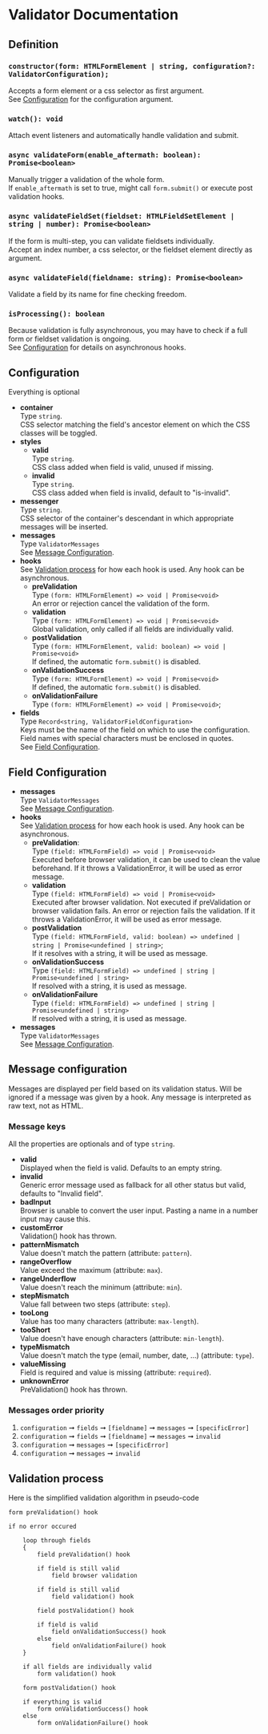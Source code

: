 # Validator Documentation

## Definition

### `constructor(form: HTMLFormElement | string, configuration?: ValidatorConfiguration);`

Accepts a form element or a css selector as first argument.<br />
See [Configuration](#configuration) for the configuration argument.

### `watch(): void`

Attach event listeners and automatically handle validation and submit.

### `async validateForm(enable_aftermath: boolean): Promise<boolean>`

Manually trigger a validation of the whole form.<br />
If `enable_aftermath` is set to true, might call `form.submit()` or execute post validation hooks.

###  `async validateFieldSet(fieldset: HTMLFieldSetElement | string | number): Promise<boolean>`

If the form is multi-step, you can validate fieldsets individually.<br />
Accept an index number, a css selector, or the fieldset element directly as argument.

### `async validateField(fieldname: string): Promise<boolean>`

Validate a field by its name for fine checking freedom.

### `isProcessing(): boolean`

Because validation is fully asynchronous, you may have to check if a full form or fieldset validation is ongoing.<br />
See [Configuration](#configuration) for details on asynchronous hooks.

## Configuration

Everything is optional

- **container**<br />
	Type `string`.<br />
	CSS selector matching the field's ancestor element on which the CSS classes will be toggled.
- **styles**
	- **valid**<br />
		Type `string`.<br />
		CSS class added when field is valid, unused if missing.
	- **invalid**<br />
		Type `string`.<br />
		CSS class added when field is invalid, default to "is-invalid".
- **messenger**<br />
	Type `string`.<br />
	CSS selector of the container's descendant in which appropriate messages will be inserted.
- **messages**<br />
	Type `ValidatorMessages`<br />
	See [Message Configuration](#message-configuration).
- **hooks**<br />
	See [Validation process](#validation-process) for how each hook is used. Any hook can be asynchronous.
	- **preValidation**<br />
		Type `(form: HTMLFormElement) => void | Promise<void>`<br />
		An error or rejection cancel the validation of the form.
	- **validation**<br />
		Type `(form: HTMLFormElement) => void | Promise<void>`<br />
		Global validation, only called if all fields are individually valid.
	- **postValidation**<br />
		Type `(form: HTMLFormElement, valid: boolean) => void | Promise<void>`<br />
		If defined, the automatic `form.submit()` is disabled.
	- **onValidationSuccess**<br />
		Type `(form: HTMLFormElement) => void | Promise<void>`<br />
		If defined, the automatic `form.submit()` is disabled.
	- **onValidationFailure**<br />
		Type `(form: HTMLFormElement) => void | Promise<void>`;
- **fields**<br />
	Type `Record<string, ValidatorFieldConfiguration>`<br />
	Keys must be the name of the field on which to use the configuration.<br />
	Field names with special characters must be enclosed in quotes.<br />
	See [Field Configuration](#field-configuration).

## Field Configuration

- **messages**<br />
	Type `ValidatorMessages`<br />
	See [Message Configuration](#message-configuration).
- **hooks**<br />
	See [Validation process](#validation-process) for how each hook is used. Any hook can be asynchronous.
	- **preValidation**:<br />
		Type `(field: HTMLFormField) => void | Promise<void>`<br />
		Executed before browser validation, it can be used to clean the value beforehand.
		If it throws a ValidationError, it will be used as error message.
	- **validation**<br />
		Type `(field: HTMLFormField) => void | Promise<void>`<br />
		Executed after browser validation. Not executed if preValidation or browser validation fails.
		An error or rejection fails the validation.
		If it throws a ValidationError, it will be used as error message.
	- **postValidation**<br />
		Type `(field: HTMLFormField, valid: boolean) => undefined | string | Promise<undefined | string>`;<br />
		If it resolves with a string, it will be used as message.
	- **onValidationSuccess**<br />
		Type `(field: HTMLFormField) => undefined | string | Promise<undefined | string>`<br />
		If resolved with a string, it is used as message.
	- **onValidationFailure**<br />
		Type `(field: HTMLFormField) => undefined | string | Promise<undefined | string>`<br />
		If resolved with a string, it is used as message.
- **messages**<br />
	Type `ValidatorMessages`<br />
	See [Message Configuration](#message-configuration).

## Message configuration

Messages are displayed per field based on its validation status.
Will be ignored if a message was given by a hook.
Any message is interpreted as raw text, not as HTML.

### Message keys

All the properties are optionals and of type `string`.

- **valid**<br />
	Displayed when the field is valid. Defaults to an empty string.
- **invalid**<br />
	Generic error message used as fallback for all other status but valid, defaults to "Invalid field".
- **badInput**<br />
	Browser is unable to convert the user input. Pasting a name in a number input may cause this.
- **customError**<br />
	Validation() hook has thrown.
- **patternMismatch**<br />
	Value doesn't match the pattern (attribute: `pattern`).
- **rangeOverflow**<br />
	Value exceed the maximum (attribute: `max`).
- **rangeUnderflow**<br />
	Value doesn't reach the minimum (attribute: `min`).
- **stepMismatch**<br />
	Value fall between two steps (attribute: `step`).
- **tooLong**<br />
	Value has too many characters (attribute: `max-length`).
- **tooShort**<br />
	Value doesn't have enough characters (attribute: `min-length`).
- **typeMismatch**<br />
	Value doesn't match the type (email, number, date, ...) (attribute: `type`).
- **valueMissing**<br />
	Field is required and value is missing (attribute: `required`).
- **unknownError**<br />
	PreValidation() hook has thrown.

### Messages order priority

1. `configuration` &#10142; `fields` &#10142; `[fieldname]` &#10142; `messages` &#10142; `[specificError]`
1. `configuration` &#10142; `fields` &#10142; `[fieldname]` &#10142; `messages` &#10142; `invalid`
1. `configuration` &#10142; `messages` &#10142; `[specificError]`
1. `configuration` &#10142; `messages` &#10142; `invalid`

## Validation process

Here is the simplified validation algorithm in pseudo-code

```
form preValidation() hook

if no error occured

	loop through fields
	{
		field preValidation() hook

		if field is still valid
			field browser validation

		if field is still valid
			field validation() hook

		field postValidation() hook

		if field is valid
			field onValidationSuccess() hook
		else
			field onValidationFailure() hook
	}

	if all fields are individually valid
		form validation() hook

	form postValidation() hook

	if everything is valid
		form onValidationSuccess() hook
	else
		form onValidationFailure() hook
```
